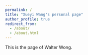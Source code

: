 ```yaml
---
permalink: /
title: "Xueyi Wang's personal page"
author_profile: true
redirect_from: 
  - /about/
  - /about.html
---
```


This is the page of Walter Wong.
